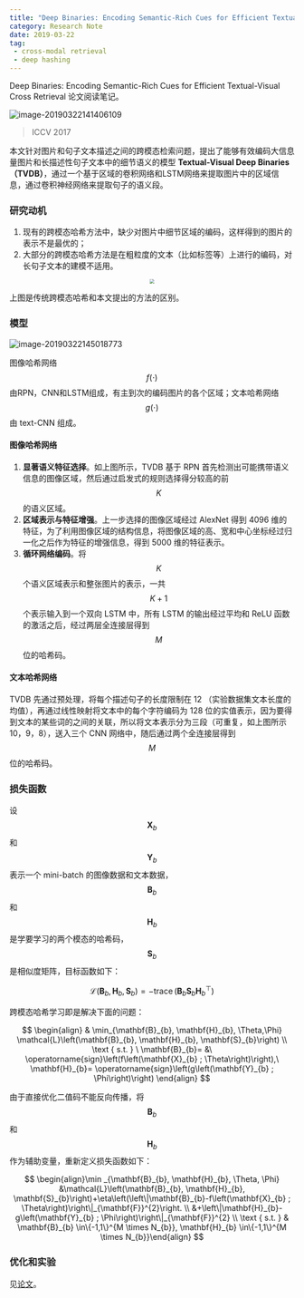 ```yaml
---
title: "Deep Binaries: Encoding Semantic-Rich Cues for Efficient Textual-Visual Cross Retrieval"
category: Research Note
date: 2019-03-22
tag:
 - cross-modal retrieval
 - deep hashing
---
```


Deep Binaries: Encoding Semantic-Rich Cues for Efficient Textual-Visual Cross Retrieval 论文阅读笔记。

![image-20190322141406109](https://ws4.sinaimg.cn/large/006tKfTcgy1g1bjnkuuc8j31s80j0jw7.jpg)

> ICCV 2017

本文针对图片和句子文本描述之间的跨模态检索问题，提出了能够有效编码大信息量图片和长描述性句子文本中的细节语义的模型 **Textual-Visual Deep Binaries（TVDB）**，通过一个基于区域的卷积网络和LSTM网络来提取图片中的区域信息，通过卷积神经网络来提取句子的语义段。

<!-- more -->

### 研究动机

1. 现有的跨模态哈希方法中，缺少对图片中细节区域的编码，这样得到的图片的表示不是最优的；
2. 大部分的跨模态哈希方法是在粗粒度的文本（比如标签等）上进行的编码，对长句子文本的建模不适用。

<center><img src="https://ws4.sinaimg.cn/large/006tKfTcgy1g1borpthckj30u20oo7l4.jpg" style="zoom:50%"/></center>

上图是传统跨模态哈希和本文提出的方法的区别。

### 模型

![image-20190322145018773](https://ws2.sinaimg.cn/large/006tKfTcgy1g1bosbbhfjj31qy0mu7n5.jpg)

图像哈希网络 $$f(\cdot)$$ 由RPN，CNN和LSTM组成，有主到次的编码图片的各个区域；文本哈希网络 $$g(\cdot)$$ 由 text-CNN 组成。

#### 图像哈希网络

1. **显著语义特征选择**。如上图所示，TVDB 基于 RPN 首先检测出可能携带语义信息的图像区域，然后通过启发式的规则选择得分较高的前 $$K$$ 的语义区域。
2. **区域表示与特征增强**。上一步选择的图像区域经过 AlexNet 得到 4096 维的特征，为了利用图像区域的结构信息，将图像区域的高、宽和中心坐标经过归一化之后作为特征的增强信息，得到 5000 维的特征表示。
3. **循环网络编码**。将 $$K$$ 个语义区域表示和整张图片的表示，一共 $$K + 1$$ 个表示输入到一个双向 LSTM 中，所有 LSTM 的输出经过平均和 ReLU 函数的激活之后，经过两层全连接层得到 $$M$$ 位的哈希码。

#### 文本哈希网络

TVDB 先通过预处理，将每个描述句子的长度限制在 12 （实验数据集文本长度的均值），再通过线性映射将文本中的每个字符编码为 128 位的实值表示，因为要得到文本的某些词的之间的关联，所以将文本表示分为三段（可重复，如上图所示 10，9，8），送入三个 CNN 网络中，随后通过两个全连接层得到 $$M$$ 位的哈希码。

### 损失函数

设 $$\mathbf{X}_b$$ 和 $$\mathbf{Y}_b$$ 表示一个 mini-batch 的图像数据和文本数据，$$\mathbf{B}_b$$ 和 $$\mathbf{H}_b$$ 是学要学习的两个模态的哈希码， $$\mathbf{S}_b$$ 是相似度矩阵，目标函数如下：

$$
\mathcal{L}\left(\mathbf{B}_{b}, \mathbf{H}_{b}, \mathbf{S}_{b}\right)=-\operatorname{trace}\left(\mathbf{B}_{b} \mathbf{S}_{b} \mathbf{H}_{b}^{\top}\right)
$$

跨模态哈希学习即是解决下面的问题：

$$
\begin{align}
& \min_{\mathbf{B}_{b}, \mathbf{H}_{b}, \Theta,\Phi} \mathcal{L}\left(\mathbf{B}_{b}, \mathbf{H}_{b}, \mathbf{S}_{b}\right) \\ 
\text { s.t. } \ \mathbf{B}_{b}= &\ \operatorname{sign}\left(f\left(\mathbf{X}_{b} ; \Theta\right)\right),\ \mathbf{H}_{b}= \operatorname{sign}\left(g\left(\mathbf{Y}_{b} ; \Phi\right)\right)
\end{align}
$$

由于直接优化二值码不能反向传播，将 $$\mathbf{B}_b$$ 和 $$\mathbf{H}_b$$ 作为辅助变量，重新定义损失函数如下：

$$
\begin{align}\min _{\mathbf{B}_{b}, \mathbf{H}_{b}, \Theta, \Phi} &\mathcal{L}\left(\mathbf{B}_{b}, \mathbf{H}_{b}, \mathbf{S}_{b}\right)+\eta\left(\left\|\mathbf{B}_{b}-f\left(\mathbf{X}_{b} ; \Theta\right)\right\|_{\mathbf{F}}^{2}\right. \\ 
&+\left\|\mathbf{H}_{b}-g\left(\mathbf{Y}_{b} ; \Phi\right)\right\|_{\mathbf{F}}^{2} \\ 
\text { s.t. } & \mathbf{B}_{b} \in\{-1,1\}^{M \times N_{b}}, \mathbf{H}_{b} \in\{-1,1\}^{M \times N_{b}}\end{align}
$$

### 优化和实验

见[论文](http://openaccess.thecvf.com/content_ICCV_2017/papers/Shen_Deep_Binaries_Encoding_ICCV_2017_paper.pdf)。


